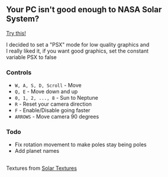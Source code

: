 ## Your PC isn't good enough to NASA Solar System?  
[Try this!](https://alaanvv.github.io/Solar-System-3D/)  
  
I decided to set a "PSX" mode for low quality graphics and  
I really liked it, if you want good graphics, set the constant  
variable PSX to false  

### Controls

 - `W, A, S, D, Scroll` - Move
 - `Q, E` - Move down and up
 - `0, 1, 2, ..., 8` - Sun to Neptune
 - `R` - Reset your camera direction
 - `F` - Enable/Disable going faster
 - `ARROWS` - Move camera 90 degrees
 
 ### Todo
 
- Fix rotation movement to make poles stay being poles
- Add planet names

##

Textures from [Solar Textures](https://www.solarsystemscope.com/textures/)

